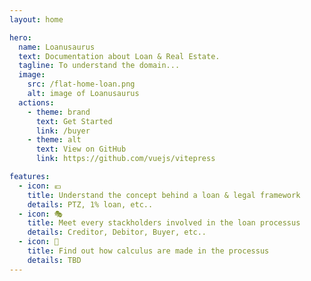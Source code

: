 ```yaml
---
layout: home

hero:
  name: Loanusaurus
  text: Documentation about Loan & Real Estate.
  tagline: To understand the domain...
  image:
    src: /flat-home-loan.png
    alt: image of Loanusaurus
  actions:
    - theme: brand
      text: Get Started
      link: /buyer
    - theme: alt
      text: View on GitHub
      link: https://github.com/vuejs/vitepress

features:
  - icon: 💶
    title: Understand the concept behind a loan & legal framework
    details: PTZ, 1% loan, etc..
  - icon: 🎭
    title: Meet every stackholders involved in the loan processus
    details: Creditor, Debitor, Buyer, etc..
  - icon: 🧮
    title: Find out how calculus are made in the processus 
    details: TBD
---
```

